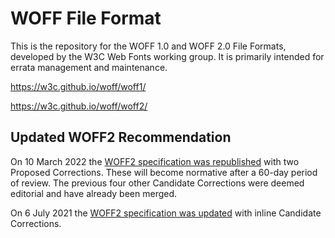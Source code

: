 
# WOFF File Format

This is the repository for the WOFF 1.0 and WOFF 2.0 File Formats, developed by the W3C Web Fonts working group. It is primarily intended for errata management and maintenance.

https://w3c.github.io/woff/woff1/

https://w3c.github.io/woff/woff2/

## Updated WOFF2 Recommendation

On 10 March 2022 the [WOFF2 specification was republished](https://www.w3.org/TR/2022/REC-WOFF2-20220310/) with two Proposed Corrections. These will become normative after a 60-day period of review. The previous four other Candidate Corrections were deemed editorial and have already been merged.

On 6 July 2021 the [WOFF2 specification was updated](https://www.w3.org/TR/2021/REC-WOFF2-20210706/) with inline Candidate Corrections.

